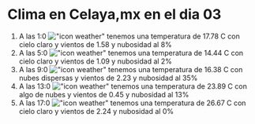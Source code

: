 # Clima en Celaya,mx en el dia 03

1. A las 1:0 !["icon weather"](http://openweathermap.org/img/w/01n.png) tenemos una temperatura de 17.78 C con cielo claro y  vientos de 1.58 y nubosidad al 8%
1. A las 5:0 !["icon weather"](http://openweathermap.org/img/w/01n.png) tenemos una temperatura de 14.44 C con cielo claro y  vientos de 1.09 y nubosidad al 2%
1. A las 9:0 !["icon weather"](http://openweathermap.org/img/w/03d.png) tenemos una temperatura de 16.38 C con nubes dispersas y  vientos de 2.23 y nubosidad al 35%
1. A las 13:0 !["icon weather"](http://openweathermap.org/img/w/02d.png) tenemos una temperatura de 23.89 C con algo de nubes y  vientos de 0.45 y nubosidad al 13%
1. A las 17:0 !["icon weather"](http://openweathermap.org/img/w/01d.png) tenemos una temperatura de 26.67 C con cielo claro y  vientos de 2.24 y nubosidad al 0%
